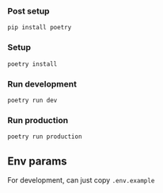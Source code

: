 ### Post setup
`pip install poetry`
### Setup
```shell
poetry install
```
### Run development
`poetry run dev`
### Run production
`poetry run production`

## Env params
For development, can just copy `.env.example`
